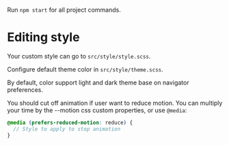 Run `npm start` for all project commands.

# Editing style

Your custom style can go to `src/style/style.scss`.

Configure default theme color in `src/style/theme.scss`.

By default, color support light and dark theme base on navigator preferences.

You should cut off animation if user want to reduce motion.
You can multiply your time by the --motion css custom properties, or use `@media`:

```scss
@media (prefers-reduced-motion: reduce) {
  // Style to apply to stop animation
}
```
